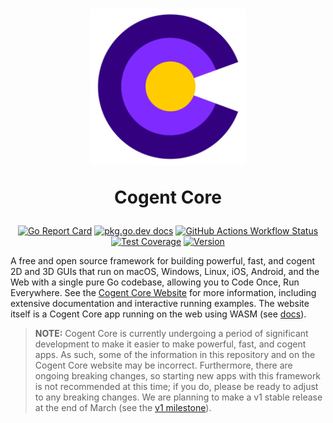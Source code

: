 <h1 align="center">
    <a href="https://cogentcore.org/core">
        <img alt="Cogent Core Logo" width="250" height="250" src=".core/icon.svg">
    </a>

  Cogent Core
</h1>

<p align="center">
    <a href="https://goreportcard.com/report/cogentcore.org/core"><img src="https://goreportcard.com/badge/cogentcore.org/core" alt="Go Report Card"></a>
    <a href="https://pkg.go.dev/cogentcore.org/core"><img src="https://img.shields.io/badge/dev-reference-007d9c?logo=go&logoColor=white&style=flat" alt="pkg.go.dev docs"></a>
    <a href="https://github.com/cogentcore/core/actions"><img alt="GitHub Actions Workflow Status" src="https://img.shields.io/github/actions/workflow/status/cogentcore/core/go.yml"></a>
    <a href="https://raw.githack.com/wiki/cogentcore/core/coverage.html"><img alt="Test Coverage" src="https://github.com/cogentcore/core/wiki/coverage.svg"></a>
    <a href="https://github.com/cogentcore/core/tags"><img alt="Version" src="https://img.shields.io/github/v/tag/cogentcore/core?label=version"></a>
</p>

A free and open source framework for building powerful, fast, and cogent 2D and 3D GUIs that run on macOS, Windows, Linux, iOS, Android, and the Web with a single pure Go codebase, allowing you to Code Once, Run Everywhere. See the [Cogent Core Website](https://cogentcore.org/core) for more information, including extensive documentation and interactive running examples. The website itself is a Cogent Core app running on the web using WASM (see [docs](docs)).

> **NOTE:** Cogent Core is currently undergoing a period of significant development to make it easier to make powerful, fast, and cogent apps. As such, some of the information in this repository and on the Cogent Core website may be incorrect. Furthermore, there are ongoing breaking changes, so starting new apps with this framework is not recommended at this time; if you do, please be ready to adjust to any breaking changes. We are planning to make a v1 stable release at the end of March (see the [v1 milestone](https://github.com/cogentcore/core/milestone/1)).

